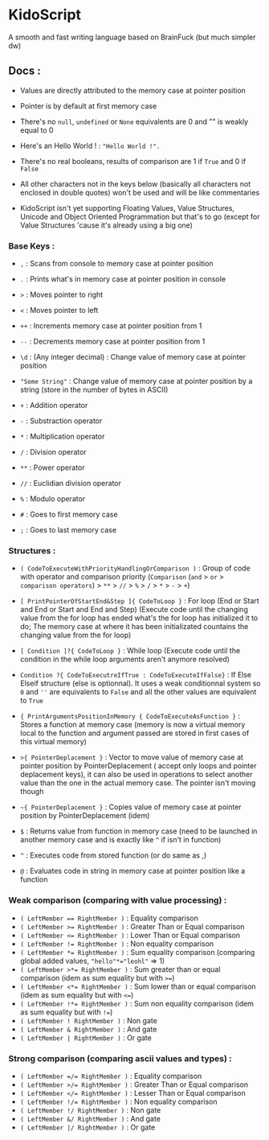 # KidoScript

A smooth and fast writing language based on BrainFuck (but much simpler dw)

## Docs :

- Values are directly attributed to the memory case at pointer position
- Pointer is by default at first memory case
- There's no `null`, `undefined` or `None` equivalents are 0 and "" is weakly equal to 0
- Here's an Hello World ! : `"Hello World !".`
- There's no real booleans, results of comparison are 1 if `True` and 0 if `False`
- All other characters not in the keys below (basically all characters not enclosed in double quotes) won't be used and will be like commentaries

- KidoScript isn't yet supporting Floating Values, Value Structures, Unicode and Object Oriented Programmation but that's to go (except for Value Structures 'cause it's already using a big one)

### Base Keys :

- `,` : 				Scans from console to memory case at pointer position
- `.` : 				Prints what's in memory case at pointer position in console
- `>` : 				Moves pointer to right
- `<` : 				Moves pointer to left
- `++` : 				Increments memory case at pointer position from 1
- `--` : 				Decrements memory case at pointer position from 1
- `\d` : 				(Any integer decimal) : Change value of memory case at pointer position
- `"Some String"` : 	Change value of memory case at pointer position by a string (store in the number of bytes in ASCII)

- `+` : 				Addition operator
- `-` : 				Substraction operator
- `*` : 				Multiplication operator
- `/` : 				Division operator
- `**` :                Power operator
- `//` :                Euclidian division operator
- `%` :					Modulo operator
- `#` :					Goes to first memory case
- `;` :					Goes to last memory case

### Structures :

- `( CodeToExecuteWithPriorityHandlingOrComparison )` :    Group of code with operator and comparison priority (`Comparison` (`and` > `or` > `comparison operators`) > `**` > `//` > `%` > `/` > `*` > `-` > `+`)
- `[ PrintPointerOfStartEnd&Step ]{ CodeToLoop }` : 				For loop (End or Start and End or Start and End and Step) (Execute code until the 																		changing value from the for loop has ended what's the for loop has initialized it 																		to do; The memory case at where it has been initializated countains the changing 																		value from the for loop)

- `[ Condition ]?{ CodeToLoop }` : 									While loop (Execute code until the condition in the while loop arguments aren't 																		anymore resolved)

- `Condition ?{ CodeToExecutreIfTrue : CodeToExecuteIfFalse}` : 	If Else Elseif structure (else is optionnal). It uses a weak conditionnal system so 																	`0` and `''` are equivalents to `False` and all the other values are equivalent to 																		`True` 

- `{ PrintArgumentsPositionInMemory { CodeToExecuteAsFunction }` : 	Stores a function at memory case (memory is now a virtual memory local to the function and argument passed are stored in first cases of this virtual memory)

- `>{ PointerDeplacement }` :										Vector to move value of memory case at pointer position by PointerDeplacement (																			accept only loops and pointer deplacement keys), it can also be used in operations 																		to select another value than the one in the actual memory case. The pointer isn't 																		moving though

- `~{ PointerDeplacement }` :										Copies value of memory case at pointer position by PointerDeplacement (idem)
- `$` : 															Returns value from function in memory case (need to be launched in another memory 																		case and is exactly like `^` if isn't in function)

- `^` :																Executes code from stored function (or do same as ,)
- `@` : 															Evaluates code in string in memory case at pointer position like a function

### Weak comparison (comparing with value processing) : 

- `( LeftMember == RightMember )` : 	Equality comparison
- `( LeftMember >= RightMember )` : 	Greater Than or Equal comparison
- `( LeftMember <= RightMember )` : 	Lower Than or Equal comparison
- `( LeftMember != RightMember )` : 	Non equality comparison
- `( LeftMember *= RightMember )` :    Sum equality comparison (comparing global added values, `"hello"*="leohl"` => 1)
- `( LeftMember >*= RightMember )` :    Sum greater than or equal comparison (idem as sum equality but with `>=`)
- `( LeftMember <*= RightMember )` :    Sum lower than or equal comparison (idem as sum equality but with `<=`)
- `( LeftMember !*= RightMember )` :    Sum non equality comparison (idem as sum equality but with `!=`)
- `( LeftMember ! RightMember )` : 	Non gate
- `( LeftMember & RightMember )` : 	And gate
- `( LeftMember | RightMember )` : 	Or gate

### Strong comparison (comparing ascii values and types) :

- `( LeftMember =/= RightMember )` :   Equality comparison
- `( LeftMember >/= RightMember )` :  Greater Than or Equal comparison
- `( LeftMember </= RightMember )` :  Lesser Than or Equal comparison
- `( LeftMember !/= RightMember )` :  Non equality comparison
- `( LeftMember !/ RightMember )` :   Non gate
- `( LeftMember &/ RightMember )` :   And gate
- `( LeftMember |/ RightMember )` :   Or gate